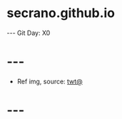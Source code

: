 # secrano.github.io

--- Git Day: X0

# ---

- Ref img, source: [twt@](https://x.com/washanapple/status/1861738674310008987)

# ---
